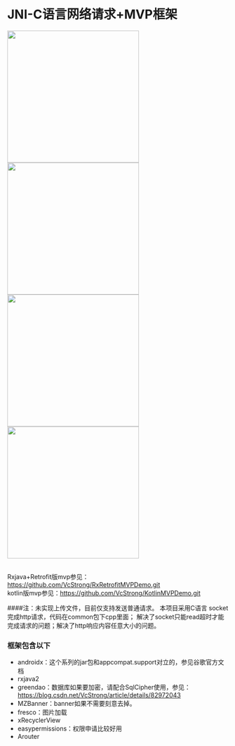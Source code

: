 # JNI-C语言网络请求+MVP框架

<img src="https://github.com/VcStrong/KotlinMVPDemo/blob/master/image/1.jpg" width="300" align=center /><img src="https://github.com/VcStrong/KotlinMVPDemo/blob/master/image/2.jpg" width="300" align=center /><img src="https://github.com/VcStrong/KotlinMVPDemo/blob/master/image/3.jpg" width="300" align=center /><img src="https://github.com/VcStrong/KotlinMVPDemo/blob/master/image/4.jpg" width="300" align=center />
<br/>
<br/>

Rxjava+Retrofit版mvp参见：https://github.com/VcStrong/RxRetrofitMVPDemo.git<br/>
kotlin版mvp参见：https://github.com/VcStrong/KotlinMVPDemo.git<br/>

####注：未实现上传文件，目前仅支持发送普通请求。
本项目采用C语言 socket完成http请求，代码在common包下cpp里面；
解决了socket只能read超时才能完成请求的问题；解决了http响应内容任意大小的问题。


### 框架包含以下
- androidx：这个系列的jar包和appcompat.support对立的，参见谷歌官方文档
- rxjava2
- greendao：数据库如果要加密，请配合SqlCipher使用，参见：https://blog.csdn.net/VcStrong/article/details/82972043
- MZBanner：banner如果不需要刻意去掉。
- fresco：图片加载
- xRecyclerView
- easypermissions：权限申请比较好用
- Arouter

